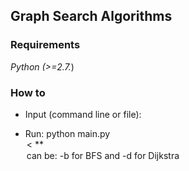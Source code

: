 ## Graph Search Algorithms

### Requirements
*Python (>=2.7.*)

### How to
* Input (command line or file):
<number of vertices>
<adjacency matrix> 

* Run: python main.py <option> < <input file>
** <option> can be: -b for BFS and -d for Dijkstra
